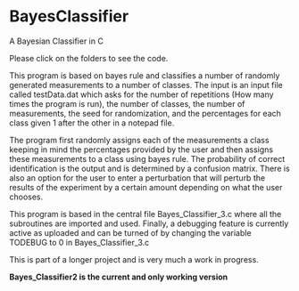 # BayesClassifier
A Bayesian Classifier in C

Please click on the folders to see the code. 

This program is based on bayes rule and classifies a number of randomly generated measurements to a number of classes. The input is an input file called testData.dat which asks for the number of repetitions (How many times the program is run), the number of classes, the number of measurements, the seed for randomization, and the percentages for each class given 1 after the other in a notepad file.

The program first randomly assigns each of the measurements a class keeping in mind the percentages provided by the user and then assigns these measurements to a class using bayes rule. The probability of correct identification is the output and is determined by a confusion matrix. There is also an option for the user to enter a perturbation that will perturb the results of the experiment by a certain amount depending on what the user chooses.

This program is based in the central file Bayes_Classifier_3.c where all the subroutines are imported and used. Finally, a debugging feature is currently active as uploaded and can be turned of by changing the variable TODEBUG to 0 in Bayes_Classifier_3.c

This is part of a longer project and is very much a work in progress.

**Bayes_Classifier2 is the current and only working version**
